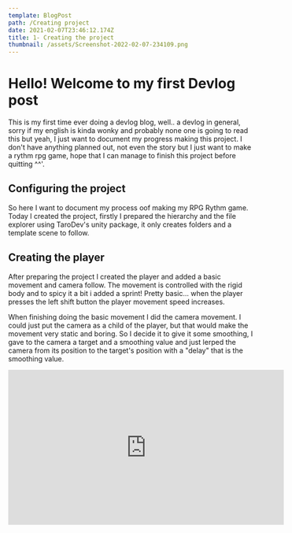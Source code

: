```yaml
---
template: BlogPost
path: /Creating project
date: 2021-02-07T23:46:12.174Z
title: 1- Creating the project
thumbnail: /assets/Screenshot-2022-02-07-234109.png
---
```


# Hello! Welcome to my first Devlog post
This is my first time ever doing a devlog blog, well.. a devlog in general, sorry if my english is kinda wonky and probably none one is going to read this but yeah, I just want to document my progress making this project. I don't have anything planned out, not even the story but I just want to make a rythm rpg game, hope that I can manage to finish this project before quitting ^^'.

## Configuring the project
So here I want to document my process oof making my RPG Rythm game.
Today I created the project, firstly I prepared the hierarchy and the file explorer using TaroDev's unity package, it only creates folders and a template scene to follow.


## Creating the player
After preparing the project I created the player and added a basic movement and camera follow. The movement is controlled with the rigid body and to spicy it a bit i added a sprint! Pretty basic... when the player presses the left shift button the player movement speed increases.

When finishing doing the basic movement I did the camera movement. I could just put the camera as a child of the player, but that would make the movement very static and boring. So I decide it to give it some smoothing, I gave to the camera a target and a smoothing value and just lerped the camera from its position to the target's position with a "delay" that is the smoothing value.

<iframe width="560" height="315" src="https://www.youtube.com/embed/-EqnHSYa9Zg" title="YouTube video player" frameborder="0" allow="accelerometer; autoplay; clipboard-write; encrypted-media; gyroscope; picture-in-picture" allowfullscreen></iframe>